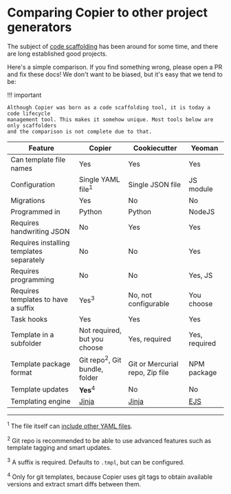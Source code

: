 # Comparing Copier to other project generators

The subject of
[code scaffolding](<https://en.wikipedia.org/wiki/Scaffold_(programming)>) has been
around for some time, and there are long established good projects.

Here's a simple comparison. If you find something wrong, please open a PR and fix these
docs! We don't want to be biased, but it's easy that we tend to be:

!!! important

    Although Copier was born as a code scaffolding tool, it is today a code lifecycle
    management tool. This makes it somehow unique. Most tools below are only scaffolders
    and the comparison is not complete due to that.

<!-- Use https://www.tablesgenerator.com/markdown_tables to maintain this table -->

| Feature                                  | Copier                                   | Cookiecutter                    | Yeoman        |
| ---------------------------------------- | ---------------------------------------- | ------------------------------- | ------------- |
| Can template file names                  | Yes                                      | Yes                             | Yes           |
| Configuration                            | Single YAML file<sup>1</sup>             | Single JSON file                | JS module     |
| Migrations                               | Yes                                      | No                              | No            |
| Programmed in                            | Python                                   | Python                          | NodeJS        |
| Requires handwriting JSON                | No                                       | Yes                             | Yes           |
| Requires installing templates separately | No                                       | No                              | Yes           |
| Requires programming                     | No                                       | No                              | Yes, JS       |
| Requires templates to have a suffix      | Yes<sup>3</sup>                          | No, not configurable            | You choose    |
| Task hooks                               | Yes                                      | Yes                             | Yes           |
| Template in a subfolder                  | Not required, but you choose             | Yes, required                   | Yes, required |
| Template package format                  | Git repo<sup>2</sup>, Git bundle, folder | Git or Mercurial repo, Zip file | NPM package   |
| Template updates                         | **Yes**<sup>4</sup>                      | No                              | No            |
| Templating engine                        | [Jinja][]                                | [Jinja][]                       | [EJS][]       |

[jinja]: https://jinja.palletsprojects.com/
[ejs]: https://ejs.co/

---

<sup>1</sup> The file itself can
[include other YAML files](configuring.md#include-other-yaml-files).

<sup>2</sup> Git repo is recommended to be able to use advanced features such as
template tagging and smart updates.

<sup>3</sup> A suffix is required. Defaults to `.tmpl`, but can be configured.

<sup>4</sup> Only for git templates, because Copier uses git tags to obtain available
versions and extract smart diffs between them.
